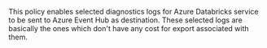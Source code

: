 This policy enables selected diagnostics logs for Azure Databricks service to be sent to Azure Event Hub as destination.
These selected logs are basically the ones which don't have any cost for export associated with them.
